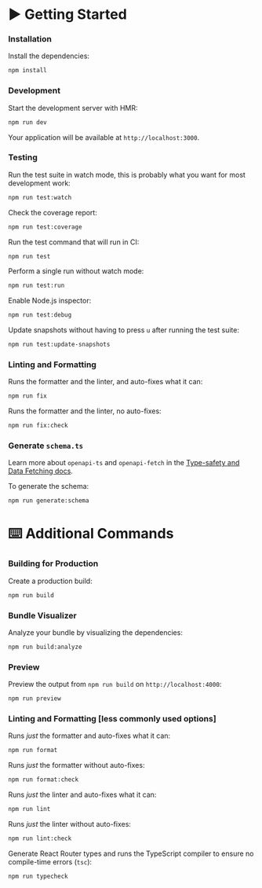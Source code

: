 # ▶️ Getting Started

### Installation

Install the dependencies:

```bash
npm install
```

### Development

Start the development server with HMR:

```bash
npm run dev
```

Your application will be available at `http://localhost:3000`.

### Testing

Run the test suite in watch mode, this is probably what you want for most development work:

```bash
npm run test:watch
```

Check the coverage report:

```bash
npm run test:coverage
```

Run the test command that will run in CI:

```bash
npm run test
```

Perform a single run without watch mode:

```bash
npm run test:run
```

Enable Node.js inspector:

```bash
npm run test:debug
```

Update snapshots without having to press `u` after running the test suite:

```bash
npm run test:update-snapshots
```

### Linting and Formatting

Runs the formatter and the linter, and auto-fixes what it can:

```bash
npm run fix
```

Runs the formatter and the linter, no auto-fixes:

```bash
npm run fix:check
```

### Generate `schema.ts`

Learn more about `openapi-ts` and `openapi-fetch` in the [Type-safety and Data Fetching docs](docs/type-safety-and-data-fetching-architecture.md).

To generate the schema:

```bash
npm run generate:schema
```

# ⌨️ Additional Commands

### Building for Production

Create a production build:

```bash
npm run build
```

### Bundle Visualizer

Analyze your bundle by visualizing the dependencies:

```bash
npm run build:analyze
```

### Preview

Preview the output from `npm run build` on `http://localhost:4000`:

```bash
npm run preview
```

### Linting and Formatting [less commonly used options]

Runs *just* the formatter and auto-fixes what it can:

```bash
npm run format
```

Runs *just* the formatter without auto-fixes:

```bash
npm run format:check
```

Runs *just* the linter and auto-fixes what it can:

```bash
npm run lint
```

Runs *just* the linter without auto-fixes:

```bash
npm run lint:check
```

Generate React Router types and runs the TypeScript compiler to ensure no compile-time errors (`tsc`):

```bash
npm run typecheck
```
```